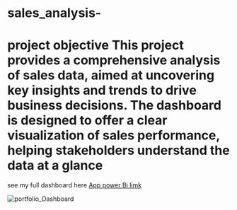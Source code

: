 # sales_analysis-


# project objective This project provides a comprehensive analysis of sales data, aimed at uncovering key insights and trends to drive business decisions. The dashboard is designed to offer a clear visualization of sales performance, helping stakeholders understand the data at a glance

see my full dashboard here [App power Bi limk](https://app.powerbi.com/reportEmbed?reportId=9efaa320-6869-4ac8-befd-d3698ac622cf&autoAuth=true&ctid=f36f7acf-1778-4d3c-a997-d110f0c48dbf)

![portfolio_Dashboard](https://github.com/Haruharun/sales_analysis-/blob/6afca0b5d1b04f5bbc051ed0d3f89609d64aa5a2/Screenshot%202025-01-08%20174135.png)

